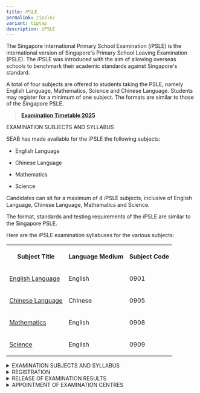 ```yaml
---
title: 𝑖PSLE
permalink: /ipsle/
variant: tiptap
description: iPSLE
---
```

<p>The Singapore International Primary&nbsp;School Examination (𝑖PSLE) is
the international&nbsp;version of Singapore's Primary School Leaving Examination
(PSLE). The 𝑖PSLE was introduced with the aim of allowing overseas schools
to benchmark their academic standards against Singapore's standard.&nbsp;</p>
<p>A total of four subjects are offered to students taking the PSLE, namely
English Language, Mathematics, Science and Chinese Language. Students may
register for a minimum of one subject. The formats are similar to those
of the Singapore PSLE.</p>
<blockquote>
<p><strong><a href="/files/Timetable/2025_iPSLE_Timetable.pdf" rel="noopener nofollow" target="_blank">Examination Timetable 2025</a></strong>
</p>
</blockquote>
<p>EXAMINATION SUBJECTS AND SYLLABUS</p>
<p>SEAB has made available for the 𝑖PSLE the following subjects:</p>
<ul data-tight="true" class="tight">
<li>
<p>English Language</p>
</li>
<li>
<p>Chinese Language</p>
</li>
<li>
<p>Mathematics</p>
</li>
<li>
<p>Science</p>
</li>
</ul>
<p>Candidates can sit for a maximum of 4 𝑖PSLE subjects, inclusive of English
Language, Chinese Language, Mathematics and Science.</p>
<p>The format, standards and testing requirements of the 𝑖PSLE are similar
to the Singapore PSLE.</p>
<p>Here are the 𝑖PSLE examination syllabuses for the various subjects:</p>
<table style="minWidth: 75px">
<colgroup>
<col>
<col>
<col>
</colgroup>
<tbody>
<tr>
<th rowspan="1" colspan="1">
<p>Subject Title</p>
</th>
<th rowspan="1" colspan="1">
<p>Language Medium</p>
</th>
<th rowspan="1" colspan="1">
<p>Subject Code</p>
</th>
</tr>
<tr>
<td rowspan="1" colspan="1">
<p><a href="https://cms.isomer.gov.sg/files/IPSLE/Exam%20Subjects%20and%20Syllabus/0901_2023_sy.pdf" rel="noopener noreferrer nofollow" target="_blank"><u>English Language</u></a>
</p>
</td>
<td rowspan="1" colspan="1">
<p>English</p>
</td>
<td rowspan="1" colspan="1">
<p>0901</p>
</td>
</tr>
<tr>
<td rowspan="1" colspan="1">
<p><a href="https://cms.isomer.gov.sg/files/IPSLE/Exam%20Subjects%20and%20Syllabus/0905_2023_sy.pdf" rel="noopener noreferrer nofollow" target="_blank"><u>Chinese Language</u></a>
</p>
</td>
<td rowspan="1" colspan="1">
<p>Chinese</p>
</td>
<td rowspan="1" colspan="1">
<p>0905</p>
</td>
</tr>
<tr>
<td rowspan="1" colspan="1">
<p><a href="https://cms.isomer.gov.sg/files/IPSLE/Exam%20Subjects%20and%20Syllabus/0908_2023_sy.pdf" rel="noopener noreferrer nofollow" target="_blank"><u>Mathematics</u></a>
</p>
</td>
<td rowspan="1" colspan="1">
<p>English</p>
</td>
<td rowspan="1" colspan="1">
<p>0908</p>
</td>
</tr>
<tr>
<td rowspan="1" colspan="1">
<p><a href="https://cms.isomer.gov.sg/files/IPSLE/Exam%20Subjects%20and%20Syllabus/0909_2023_sy.pdf" rel="noopener noreferrer nofollow" target="_blank"><u>Science</u></a>
</p>
</td>
<td rowspan="1" colspan="1">
<p>English</p>
</td>
<td rowspan="1" colspan="1">
<p>0909</p>
</td>
</tr>
</tbody>
</table>
<p></p>
<p></p>
<p></p>
<p></p>
<div data-type="detailGroup" class="isomer-accordion isomer-accordion-white">
<details class="isomer-details">
<summary>EXAMINATION SUBJECTS AND SYLLABUS</summary>
<div data-type="detailsContent" class="isomer-details-content">
<p>SEAB has made available for the 𝑖PSLE the following subjects:</p>
<ul data-tight="true" class="tight">
<li>
<p>English Language</p>
</li>
<li>
<p>Chinese Language</p>
</li>
<li>
<p>Mathematics</p>
</li>
<li>
<p>Science</p>
</li>
</ul>
<p>Candidates can sit for a maximum of 4 𝑖PSLE subjects, inclusive of English
Language, Chinese Language, Mathematics and Science.</p>
<p>The format, standards and testing requirements of the 𝑖PSLE are similar
to the Singapore PSLE.</p>
<p>Here are the 𝑖PSLE examination syllabuses for the various subjects:</p>
<table style="minWidth: 75px">
<colgroup>
<col>
<col>
<col>
</colgroup>
<tbody>
<tr>
<th rowspan="1" colspan="1">
<p>Subject Title</p>
</th>
<th rowspan="1" colspan="1">
<p>Language Medium</p>
</th>
<th rowspan="1" colspan="1">
<p>Subject Code</p>
</th>
</tr>
<tr>
<td rowspan="1" colspan="1">
<p><a href="/files/IPSLE/Exam Subjects and Syllabus/0901_2023_sy.pdf" rel="noopener noreferrer nofollow" target="_blank">English Language</a>
</p>
</td>
<td rowspan="1" colspan="1">
<p>English</p>
</td>
<td rowspan="1" colspan="1">
<p>0901</p>
</td>
</tr>
<tr>
<td rowspan="1" colspan="1">
<p><a href="/files/IPSLE/Exam Subjects and Syllabus/0905_2023_sy.pdf" rel="noopener noreferrer nofollow" target="_blank">Chinese Language</a>
</p>
</td>
<td rowspan="1" colspan="1">
<p>Chinese</p>
</td>
<td rowspan="1" colspan="1">
<p>0905</p>
</td>
</tr>
<tr>
<td rowspan="1" colspan="1">
<p><a href="/files/IPSLE/Exam Subjects and Syllabus/0908_2023_sy.pdf" rel="noopener noreferrer nofollow" target="_blank">Mathematics</a>
</p>
</td>
<td rowspan="1" colspan="1">
<p>English</p>
</td>
<td rowspan="1" colspan="1">
<p>0908</p>
</td>
</tr>
<tr>
<td rowspan="1" colspan="1">
<p><a href="/files/IPSLE/Exam Subjects and Syllabus/0909_2023_sy.pdf" rel="noopener noreferrer nofollow" target="_blank">Science</a>
</p>
</td>
<td rowspan="1" colspan="1">
<p>English</p>
</td>
<td rowspan="1" colspan="1">
<p>0909</p>
</td>
</tr>
</tbody>
</table>
</div>
</details>
<details class="isomer-details">
<summary>REGISTRATION</summary>
<div data-type="detailsContent" class="isomer-details-content">
<p>The 𝑖PSLE is currently offered at 14 appointed examination centres in
6 countries (China, Indonesia, Maldives, Myanmar, Thailand and Vietnam).</p>
<p>Please see the table below for the minimum and maximum age for taking
𝑖PSLE.</p>
<table style="minWidth: 75px">
<colgroup>
<col>
<col>
<col>
</colgroup>
<tbody>
<tr>
<th rowspan="1" colspan="1">
<p>Entry Requirements</p>
</th>
<th rowspan="1" colspan="1">
<p>Singapore Citizen &amp; Permanent Resident</p>
</th>
<th rowspan="1" colspan="1">
<p>Foreigner</p>
</th>
</tr>
<tr>
<td rowspan="1" colspan="1">
<p>Minimum Age</p>
</td>
<td rowspan="1" colspan="2">
<p>11 years old as of 1<sup>st</sup> January of exam year</p>
</td>
</tr>
<tr>
<td rowspan="1" colspan="1">
<p>Maximum Age</p>
</td>
<td rowspan="1" colspan="1">
<p>Cannot be older than 17 years old as of 1<sup>st</sup> January of exam
year</p>
</td>
<td rowspan="1" colspan="1">
<p>Cannot be older than 15 years old as of 1<sup>st</sup> January of exam
year</p>
</td>
</tr>
</tbody>
</table>
<p>If you are studying in an overseas school, and are not sitting for the
Singapore PSLE, you will be able to register for the 𝑖PSLE with the following
appointed overseas 𝑖PSLE centres:&nbsp;</p>
<table style="minWidth: 125px">
<colgroup>
<col>
<col>
<col>
<col>
<col>
</colgroup>
<tbody>
<tr>
<th rowspan="1" colspan="1">
<p>S/N</p>
</th>
<th rowspan="1" colspan="1">
<p>Exam Centre</p>
</th>
<th rowspan="1" colspan="1">
<p>Country</p>
</th>
<th rowspan="1" colspan="1">
<p>City</p>
</th>
<th rowspan="1" colspan="1">
<p>Contact Person</p>
</th>
</tr>
<tr>
<td rowspan="1" colspan="1">
<p>1</p>
</td>
<td rowspan="1" colspan="1">
<p><a href="http://www.singchin.cn/index_en.html" rel="noopener noreferrer nofollow" target="_blank"><u>Guangzhou SCA School</u></a>
</p>
</td>
<td rowspan="1" colspan="1">
<p>China</p>
</td>
<td rowspan="1" colspan="1">
<p>Guangzhou</p>
</td>
<td rowspan="1" colspan="1">
<p>Mr Eric Zhang
<br>+86 13922703951
<br><a href="mailto:zinan.zhang@scagz.com" rel="noopener noreferrer nofollow" target="_blank"><u>zinan.zhang@scagz.com</u></a>&nbsp;
<br>
<br>Janice Wang
<br>+86 13825116913</p>
<p><a href="mailto:janice.wang@scagz.com" rel="noopener noreferrer nofollow" target="_blank">janice.wang@scagz.com</a>
</p>
</td>
</tr>
<tr>
<td rowspan="1" colspan="1">
<p>2</p>
</td>
<td rowspan="1" colspan="1">
<p><a href="http://nh.piagetacademy.org/" rel="noopener noreferrer nofollow" target="_blank"><u>National High Jakarta School</u></a>
</p>
</td>
<td rowspan="1" colspan="1">
<p>Indonesia</p>
</td>
<td rowspan="1" colspan="1">
<p>Jakarta</p>
</td>
<td rowspan="1" colspan="1">
<p>Ms Larsen P. Buccahan
<br>+62 2158902962</p>
<p><a href="mailto:larsenpbuccahan@nh.piagetacademy.org" rel="noopener noreferrer nofollow" target="_blank"><u>larsenpbuccahan@nh.piagetacademy.org</u></a>
</p>
</td>
</tr>
<tr>
<td rowspan="1" colspan="1">
<p>3</p>
</td>
<td rowspan="1" colspan="1">
<p><a href="https://sna.sch.id/" rel="noopener noreferrer nofollow" target="_blank"><u>Singapore National Academy</u></a>
</p>
</td>
<td rowspan="1" colspan="1">
<p>Indonesia</p>
</td>
<td rowspan="1" colspan="1">
<p>Surabaya</p>
</td>
<td rowspan="1" colspan="1">
<p>Ms Prima Harun
<br>+62 81901232888</p>
<p><a href="mailto:primaharun@sna.piagetacademy.org" rel="noopener noreferrer nofollow" target="_blank"><u>primaharun@sna.piagetacademy.org</u></a>
</p>
</td>
</tr>
<tr>
<td rowspan="1" colspan="1">
<p>4</p>
</td>
<td rowspan="1" colspan="1">
<p><a href="https://www.sis-pik.com/" rel="noopener noreferrer nofollow" target="_blank"><u>Singapore School, Pantai Indah Kapuk</u></a>
</p>
</td>
<td rowspan="1" colspan="1">
<p>Indonesia</p>
</td>
<td rowspan="1" colspan="1">
<p>Jakarta</p>
</td>
<td rowspan="1" colspan="1">
<p>Ms Junaida Binte Abdul Aziz
<br>+62 215883835</p>
<p><a href="mailto:junaida.aziz@sis-pik.com" rel="noopener noreferrer nofollow" target="_blank"><u>junaida.aziz@sis-pik.com</u></a>
</p>
</td>
</tr>
<tr>
<td rowspan="1" colspan="1">
<p>5</p>
</td>
<td rowspan="1" colspan="1">
<p><a href="https://brightway.edu.mv/" rel="noopener noreferrer nofollow" target="_blank"><u>Brightway International School</u></a>
</p>
</td>
<td rowspan="1" colspan="1">
<p>Maldives</p>
</td>
<td rowspan="1" colspan="1">
<p>Hulhumale</p>
</td>
<td rowspan="1" colspan="1">
<p>Mr Moosa Rasheed
<br>+960 7772670</p>
<p><a href="mailto:moosa@brightway.edu.mv" rel="noopener noreferrer nofollow" target="_blank"><u>moosa@brightway.edu.mv</u></a>
</p>
</td>
</tr>
<tr>
<td rowspan="1" colspan="1">
<p>6</p>
</td>
<td rowspan="1" colspan="1">
<p><a href="https://www.mctamandalay.com/" rel="noopener noreferrer nofollow" target="_blank"><u>MCTA: RVi Academy Mandalay</u></a>
</p>
</td>
<td rowspan="1" colspan="1">
<p>Myanmar</p>
</td>
<td rowspan="1" colspan="1">
<p>Mandalay</p>
</td>
<td rowspan="1" colspan="1">
<p>Ms Su Mon Kyaw
<br>+95 9592011406</p>
<p><a href="mailto:registration@mctamandalay.com" rel="noopener noreferrer nofollow" target="_blank"><u>registration@mctamandalay.com</u></a>
</p>
</td>
</tr>
<tr>
<td rowspan="1" colspan="1">
<p>7</p>
</td>
<td rowspan="1" colspan="1">
<p><a href="http://www.sismyanmar.com/" rel="noopener noreferrer nofollow" target="_blank"><u>Singapore International School: RVi Academy Yangon</u></a>
</p>
</td>
<td rowspan="1" colspan="1">
<p>Myanmar</p>
</td>
<td rowspan="1" colspan="1">
<p>Yangon</p>
</td>
<td rowspan="1" colspan="1">
<p>Ms Hlaing Mar Lar Kyaw
<br>+95 9453369781</p>
<p><a href="mailto:info@sismyanmar.com" rel="noopener noreferrer nofollow" target="_blank"><u>info@sismyanmar.com</u></a>
</p>
</td>
</tr>
<tr>
<td rowspan="1" colspan="1">
<p>8</p>
</td>
<td rowspan="1" colspan="1">
<p><a href="http://www.acsp.ac.th/" rel="noopener noreferrer nofollow" target="_blank"><u>Assumption Samutprakarn School</u></a>
</p>
</td>
<td rowspan="1" colspan="1">
<p>Thailand</p>
</td>
<td rowspan="1" colspan="1">
<p>Samut Prakan</p>
</td>
<td rowspan="1" colspan="1">
<p>Ms Siriya Kanivaranon
<br>+66 968164588</p>
<p><a href="mailto:mewsiriya@gmail.com" rel="noopener noreferrer nofollow" target="_blank"><u>mewsiriya@gmail.com</u></a>
</p>
</td>
</tr>
<tr>
<td rowspan="1" colspan="1">
<p>9</p>
</td>
<td rowspan="1" colspan="1">
<p><a href="http://www.siamsingapore.com/" rel="noopener noreferrer nofollow" target="_blank"><u>Siam Singapore International School: RVi Academy Bangkok</u></a>
</p>
</td>
<td rowspan="1" colspan="1">
<p>Thailand</p>
</td>
<td rowspan="1" colspan="1">
<p>Bangkok</p>
</td>
<td rowspan="1" colspan="1">
<p>Mrs Pattama Ruensuk
<br>+66 888751753</p>
<p><a href="mailto:ssis.pattama@siamsingapore.com" rel="noopener noreferrer nofollow" target="_blank"><u>ssis.pattama@siamsingapore.com</u></a>
</p>
<p>Ms Trinity Apawan
<br>+66 968895880</p>
<p><a href="mailto:ssis.trinity@siamsingapore.com" rel="noopener noreferrer nofollow" target="_blank"><u>ssis.trinity@siamsingapore.com</u></a>
</p>
</td>
</tr>
<tr>
<td rowspan="1" colspan="1">
<p>10</p>
</td>
<td rowspan="1" colspan="1">
<p><a href="https://internationalschoolsinbangkok.com/singapore-international-school-of-bangkok/" rel="noopener noreferrer nofollow" target="_blank"><u>Singapore International School of Bangkok</u></a>
</p>
</td>
<td rowspan="1" colspan="1">
<p>Thailand</p>
</td>
<td rowspan="1" colspan="1">
<p>Bangkok</p>
</td>
<td rowspan="1" colspan="1">
<p>Mr Hero Lee
<br>+66 21589191</p>
<p><a href="mailto:hero@sisbschool.com" rel="noopener noreferrer nofollow" target="_blank"><u>hero@sisbschool.com</u></a>
</p>
</td>
</tr>
<tr>
<td rowspan="1" colspan="1">
<p>11</p>
</td>
<td rowspan="1" colspan="1">
<p><a href="http://www.tsis.ac.th/" rel="noopener noreferrer nofollow" target="_blank"><u>Thai-Singapore International School</u></a>
</p>
</td>
<td rowspan="1" colspan="1">
<p>Thailand</p>
</td>
<td rowspan="1" colspan="1">
<p>Samut Prakan</p>
</td>
<td rowspan="1" colspan="1">
<p>Mr Ricky See
<br>+66 27105900 ext. 1</p>
<p><a href="mailto:ricky@tsis.ac.th" rel="noopener noreferrer nofollow" target="_blank"><u>ricky@tsis.ac.th</u></a>
</p>
</td>
</tr>
<tr>
<td rowspan="1" colspan="1">
<p>12</p>
</td>
<td rowspan="1" colspan="1">
<p><a href="http://danang.sis.edu.vn/" rel="noopener noreferrer nofollow" target="_blank"><u>Singapore International School @ Da Nang</u></a>
</p>
</td>
<td rowspan="1" colspan="1">
<p>Vietnam</p>
</td>
<td rowspan="1" colspan="1">
<p>Da Nang</p>
</td>
<td rowspan="1" colspan="1">
<p>Ms Tran Cong Minh Huu
<br>+84 905010683</p>
<p><a href="mailto:huu.trancongminh@kinderworldgroup.com" rel="noopener noreferrer nofollow" target="_blank"><u>huu.trancongminh@kinderworldgroup.com</u></a>
</p>
</td>
</tr>
<tr>
<td rowspan="1" colspan="1">
<p>13</p>
</td>
<td rowspan="1" colspan="1">
<p><a href="https://kinderworld.net/" rel="noopener noreferrer nofollow" target="_blank"><u>Singapore International School @ Gamuda Gardens</u></a>
</p>
</td>
<td rowspan="1" colspan="1">
<p>Vietnam</p>
</td>
<td rowspan="1" colspan="1">
<p>Hanoi</p>
</td>
<td rowspan="1" colspan="1">
<p>Ms Nguyen Thu Huong
<br>+84 2473040777</p>
<p><a href="mailto:huong.nguyenthu@kinderworldgroup.com" rel="noopener noreferrer nofollow" target="_blank"><u>huong.nguyenthu@kinderworldgroup.com</u></a>
</p>
</td>
</tr>
<tr>
<td rowspan="1" colspan="1">
<p>14</p>
</td>
<td rowspan="1" colspan="1">
<p><a href="https://kinderworld.net/" rel="noopener noreferrer nofollow" target="_blank"><u>Singapore International School @ Saigon South</u></a>
</p>
</td>
<td rowspan="1" colspan="1">
<p>Vietnam</p>
</td>
<td rowspan="1" colspan="1">
<p>Ho Chi Minh City</p>
</td>
<td rowspan="1" colspan="1">
<p>Mr Mark Priddis
<br>+84 2873013777<a href="mailto:mark.priddis@saigonsouth.sis.edu.vn" rel="noopener noreferrer nofollow" target="_blank"><br><u>mark.priddis@saigonsouth.sis.edu.vn</u></a>
</p>
</td>
</tr>
</tbody>
</table>
<p>Please note that you are not allowed to register for 𝑖PSLE, and any of
the national examinations or admission tests* in the same examination year.</p>
<p>*National examinations refer to PSLE and GCE-Level examinations while
admission tests refer to&nbsp;AEIS, S-AEIS, SPERS-Sec and SPE.</p>
<p></p>
</div>
</details>
<details class="isomer-details">
<summary>RELEASE OF EXAMINATION RESULTS</summary>
<div data-type="detailsContent" class="isomer-details-content">
<p>The examination results are usually released in November of the examination
year and the results will be reported in the form of Achievement Levels:
1, 2, 3, 4, 5, 6, 7, 8.</p>
<h4><strong>Examination Certificate</strong></h4>
<p>You will receive an 𝑖PSLE&nbsp;certificate if you are awarded a grade
for at least one 𝑖PSLE subject.</p>
<h4><strong>Explanatory Notes</strong></h4>
<p>Please click on this <a href="https://go.gov.sg/ipslecertificateexplanatorynote" rel="noopener nofollow" target="_blank">link</a> to
view what will be shown on the examination certificate.</p>
</div>
</details>
<details class="isomer-details">
<summary>APPOINTMENT OF EXAMINATION CENTRES</summary>
<div data-type="detailsContent" class="isomer-details-content">
<p>Overseas schools interested to apply to be appointed 𝑖PSLE centres may
write in to <a href="mailto:SEAB_iPSLE@seab.gov.sg" rel="noopener noreferrer nofollow" target="_blank">SEAB_iPSLE@seab.gov.sg</a>.</p>
</div>
</details>
</div>
<p></p>